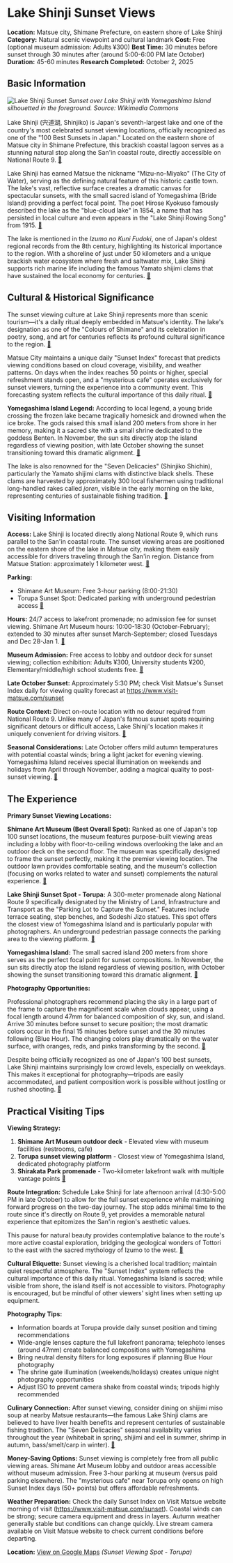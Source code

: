 # Lake Shinji Sunset Views

**Location:** Matsue city, Shimane Prefecture, on eastern shore of Lake Shinji
**Category:** Natural scenic viewpoint and cultural landmark
**Cost:** Free (optional museum admission: Adults ¥300)
**Best Time:** 30 minutes before sunset through 30 minutes after (around 5:00-6:00 PM late October)
**Duration:** 45-60 minutes
**Research Completed:** October 2, 2025

## Basic Information

![Lake Shinji Sunset](https://upload.wikimedia.org/wikipedia/commons/5/5c/Sunset_On_Lake_Shinji_%28100916655%29.jpeg)
*Sunset over Lake Shinji with Yomegashima Island silhouetted in the foreground. Source: Wikimedia Commons*

Lake Shinji (宍道湖, Shinjiko) is Japan's seventh-largest lake and one of the country's most celebrated sunset viewing locations, officially recognized as one of the "100 Best Sunsets in Japan." Located on the eastern shore of Matsue city in Shimane Prefecture, this brackish coastal lagoon serves as a stunning natural stop along the San'in coastal route, directly accessible on National Route 9. [🔗](https://www.japan.travel/en/spot/1988/)

Lake Shinji has earned Matsue the nickname "Mizu-no-Miyako" (The City of Water), serving as the defining natural feature of this historic castle town. The lake's vast, reflective surface creates a dramatic canvas for spectacular sunsets, with the small sacred island of Yomegashima (Bride Island) providing a perfect focal point. The poet Hirose Kyokuso famously described the lake as the "blue-cloud lake" in 1854, a name that has persisted in local culture and even appears in the "Lake Shinji Rowing Song" from 1915. [🔗](https://www.visit-matsue.com/discover/city_centre/lake_shinji)

The lake is mentioned in the *Izumo no Kuni Fudoki*, one of Japan's oldest regional records from the 8th century, highlighting its historical importance to the region. With a shoreline of just under 50 kilometers and a unique brackish water ecosystem where fresh and saltwater mix, Lake Shinji supports rich marine life including the famous Yamato shijimi clams that have sustained the local economy for centuries. [🔗](https://en.wikipedia.org/wiki/Lake_Shinji)

## Cultural & Historical Significance

The sunset viewing culture at Lake Shinji represents more than scenic tourism—it's a daily ritual deeply embedded in Matsue's identity. The lake's designation as one of the "Colours of Shimane" and its celebration in poetry, song, and art for centuries reflects its profound cultural significance to the region. [🔗](https://www.japan.travel/en/spot/1988/)

Matsue City maintains a unique daily "Sunset Index" forecast that predicts viewing conditions based on cloud coverage, visibility, and weather patterns. On days when the index reaches 50 points or higher, special refreshment stands open, and a "mysterious cafe" operates exclusively for sunset viewers, turning the experience into a community event. This forecasting system reflects the cultural importance of this daily ritual. [🔗](https://www.visit-matsue.com/sunset)

**Yomegashima Island Legend:** According to local legend, a young bride crossing the frozen lake became tragically homesick and drowned when the ice broke. The gods raised this small island 200 meters from shore in her memory, making it a sacred site with a small shrine dedicated to the goddess Benten. In November, the sun sits directly atop the island regardless of viewing position, with late October showing the sunset transitioning toward this dramatic alignment. [🔗](https://saninstory.wordpress.com/2013/10/23/yomegashima-lake-shinjis-lonely-island/)

The lake is also renowned for the "Seven Delicacies" (Shinjiko Shichin), particularly the Yamato shijimi clams with distinctive black shells. These clams are harvested by approximately 300 local fishermen using traditional long-handled rakes called *joren*, visible in the early morning on the lake, representing centuries of sustainable fishing tradition. [🔗](https://www.visit-matsue.com/discover/city_centre/lake_shinji)

## Visiting Information

**Access:** Lake Shinji is located directly along National Route 9, which runs parallel to the San'in coastal route. The sunset viewing areas are positioned on the eastern shore of the lake in Matsue city, making them easily accessible for drivers traveling through the San'in region. Distance from Matsue Station: approximately 1 kilometer west. [🔗](https://www.visit-matsue.com/info/moving)

**Parking:**
- Shimane Art Museum: Free 3-hour parking (8:00-21:30)
- Torupa Sunset Spot: Dedicated parking with underground pedestrian access [🔗](https://www.gltjp.com/en/directory/item/12382/)

**Hours:** 24/7 access to lakefront promenade; no admission fee for sunset viewing. Shimane Art Museum hours: 10:00-18:30 (October-February); extended to 30 minutes after sunset March-September; closed Tuesdays and Dec 28-Jan 1. [🔗](https://www.shimane-art-museum.jp/en/)

**Museum Admission:** Free access to lobby and outdoor deck for sunset viewing; collection exhibition: Adults ¥300, University students ¥200, Elementary/middle/high school students free. [🔗](https://www.kankou-shimane.com/en/destinations/9340/)

**Late October Sunset:** Approximately 5:30 PM; check Visit Matsue's Sunset Index daily for viewing quality forecast at https://www.visit-matsue.com/sunset

**Route Context:** Direct on-route location with no detour required from National Route 9. Unlike many of Japan's famous sunset spots requiring significant detours or difficult access, Lake Shinji's location makes it uniquely convenient for driving visitors. [🔗](https://www.gltjp.com/en/directory/item/12382/)

**Seasonal Considerations:** Late October offers mild autumn temperatures with potential coastal winds; bring a light jacket for evening viewing. Yomegashima Island receives special illumination on weekends and holidays from April through November, adding a magical quality to post-sunset viewing. [🔗](https://www.visit-matsue.com/discover/city_centre/lake_shinji)

## The Experience

**Primary Sunset Viewing Locations:**

**Shimane Art Museum (Best Overall Spot):** Ranked as one of Japan's top 100 sunset locations, the museum features purpose-built viewing areas including a lobby with floor-to-ceiling windows overlooking the lake and an outdoor deck on the second floor. The museum was specifically designed to frame the sunset perfectly, making it the premier viewing location. The outdoor lawn provides comfortable seating, and the museum's collection (focusing on works related to water and sunset) complements the natural experience. [🔗](https://www.shimane-art-museum.jp/en/)

**Lake Shinji Sunset Spot - Torupa:** A 300-meter promenade along National Route 9 specifically designated by the Ministry of Land, Infrastructure and Transport as the "Parking Lot to Capture the Sunset." Features include terrace seating, step benches, and Sodeshi Jizo statues. This spot offers the closest view of Yomegashima Island and is particularly popular with photographers. An underground pedestrian passage connects the parking area to the viewing platform. [🔗](https://www.gltjp.com/en/directory/item/12382/)

**Yomegashima Island:** The small sacred island 200 meters from shore serves as the perfect focal point for sunset compositions. In November, the sun sits directly atop the island regardless of viewing position, with October showing the sunset transitioning toward this dramatic alignment. [🔗](https://saninstory.wordpress.com/2013/10/23/yomegashima-lake-shinjis-lonely-island/)

**Photography Opportunities:**

Professional photographers recommend placing the sky in a large part of the frame to capture the magnificent scale when clouds appear, using a focal length around 47mm for balanced composition of sky, sun, and island. Arrive 30 minutes before sunset to secure position; the most dramatic colors occur in the final 15 minutes before sunset and the 30 minutes following (Blue Hour). The changing colors play dramatically on the water surface, with oranges, reds, and pinks transforming by the second. [🔗](https://snapshot.canon-asia.com/article/eng/stunning-summer-landscapes-scenic-spots-in-japan-pro-photography-tips-1)

Despite being officially recognized as one of Japan's 100 best sunsets, Lake Shinji maintains surprisingly low crowd levels, especially on weekdays. This makes it exceptional for photography—tripods are easily accommodated, and patient composition work is possible without jostling or rushed shooting. [🔗](https://www.japan.travel/en/japans-local-treasures/sunset-lake-shinji-2022/)

## Practical Visiting Tips

**Viewing Strategy:**
1. **Shimane Art Museum outdoor deck** - Elevated view with museum facilities (restrooms, cafe)
2. **Torupa sunset viewing platform** - Closest view of Yomegashima Island, dedicated photography platform
3. **Shirakata Park promenade** - Two-kilometer lakefront walk with multiple vantage points [🔗](https://www.visit-matsue.com/discover/city_centre/lake_shinji)

**Route Integration:** Schedule Lake Shinji for late afternoon arrival (4:30-5:00 PM in late October) to allow for the full sunset experience while maintaining forward progress on the two-day journey. The stop adds minimal time to the route since it's directly on Route 9, yet provides a memorable natural experience that epitomizes the San'in region's aesthetic values.

This pause for natural beauty provides contemplative balance to the route's more active coastal exploration, bridging the geological wonders of Tottori to the east with the sacred mythology of Izumo to the west. [🔗](https://www.visit-matsue.com/discover/city_centre/lake_shinji)

**Cultural Etiquette:** Sunset viewing is a cherished local tradition; maintain quiet respectful atmosphere. The "Sunset Index" system reflects the cultural importance of this daily ritual. Yomegashima Island is sacred; while visible from shore, the island itself is not accessible to visitors. Photography is encouraged, but be mindful of other viewers' sight lines when setting up equipment.

**Photography Tips:**
- Information boards at Torupa provide daily sunset position and timing recommendations
- Wide-angle lenses capture the full lakefront panorama; telephoto lenses (around 47mm) create balanced compositions with Yomegashima
- Bring neutral density filters for long exposures if planning Blue Hour photography
- The shrine gate illumination (weekends/holidays) creates unique night photography opportunities
- Adjust ISO to prevent camera shake from coastal winds; tripods highly recommended

**Culinary Connection:** After sunset viewing, consider dining on shijimi miso soup at nearby Matsue restaurants—the famous Lake Shinji clams are believed to have liver health benefits and represent centuries of sustainable fishing tradition. The "Seven Delicacies" seasonal availability varies throughout the year (whitebait in spring, shijimi and eel in summer, shrimp in autumn, bass/smelt/carp in winter). [🔗](https://www.kankou-shimane.com/en/destinations/9380/)

**Money-Saving Options:** Sunset viewing is completely free from all public viewing areas. Shimane Art Museum lobby and outdoor areas accessible without museum admission. Free 3-hour parking at museum (versus paid parking elsewhere). The "mysterious cafe" near Torupa only opens on high Sunset Index days (50+ points) but offers affordable refreshments.

**Weather Preparation:** Check the daily Sunset Index on Visit Matsue website morning of visit (https://www.visit-matsue.com/sunset). Coastal winds can be strong; secure camera equipment and dress in layers. Autumn weather generally stable but conditions can change quickly. Live stream camera available on Visit Matsue website to check current conditions before departing.

**Location:** [View on Google Maps](https://maps.google.com/maps?q=35.4560762,133.0497125) *(Sunset Viewing Spot - Torupa)*
